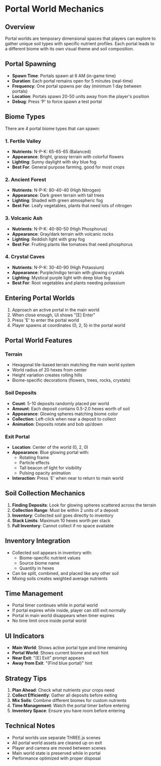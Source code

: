 # Portal World Mechanics

## Overview
Portal worlds are temporary dimensional spaces that players can explore to gather unique soil types with specific nutrient profiles. Each portal leads to a different biome with its own visual theme and soil composition.

## Portal Spawning
- **Spawn Time**: Portals spawn at 6 AM (in-game time)
- **Duration**: Each portal remains open for 5 minutes (real-time)
- **Frequency**: One portal spawns per day (minimum 1 day between portals)
- **Location**: Portals spawn 20-50 units away from the player's position
- **Debug**: Press 'P' to force spawn a test portal

## Biome Types
There are 4 portal biome types that can spawn:

### 1. Fertile Valley
- **Nutrients**: N-P-K: 65-65-65 (Balanced)
- **Appearance**: Bright, grassy terrain with colorful flowers
- **Lighting**: Sunny daylight with sky blue fog
- **Best For**: General purpose farming, good for most crops

### 2. Ancient Forest  
- **Nutrients**: N-P-K: 80-40-40 (High Nitrogen)
- **Appearance**: Dark green terrain with tall trees
- **Lighting**: Shaded with green atmospheric fog
- **Best For**: Leafy vegetables, plants that need lots of nitrogen

### 3. Volcanic Ash
- **Nutrients**: N-P-K: 40-80-50 (High Phosphorus)
- **Appearance**: Gray/dark terrain with volcanic rocks
- **Lighting**: Reddish light with gray fog
- **Best For**: Fruiting plants like tomatoes that need phosphorus

### 4. Crystal Caves
- **Nutrients**: N-P-K: 30-40-90 (High Potassium)
- **Appearance**: Purple/indigo terrain with glowing crystals
- **Lighting**: Mystical purple light with deep blue fog
- **Best For**: Root vegetables and plants needing potassium

## Entering Portal Worlds
1. Approach an active portal in the main world
2. When close enough, UI shows "[E] Enter"
3. Press 'E' to enter the portal world
4. Player spawns at coordinates (0, 2, 5) in the portal world

## Portal World Features

### Terrain
- Hexagonal tile-based terrain matching the main world system
- World radius of 20 hexes from center
- Height variation creates rolling hills
- Biome-specific decorations (flowers, trees, rocks, crystals)

### Soil Deposits
- **Count**: 5-10 deposits randomly placed per world
- **Amount**: Each deposit contains 0.5-2.0 hexes worth of soil
- **Appearance**: Glowing spheres matching biome color
- **Collection**: Left-click when near a deposit to collect
- **Animation**: Deposits rotate and bob up/down

### Exit Portal
- **Location**: Center of the world (0, 2, 0)
- **Appearance**: Blue glowing portal with:
  - Rotating frame
  - Particle effects
  - Tall beacon of light for visibility
  - Pulsing opacity animation
- **Interaction**: Press 'E' when near to return to main world

## Soil Collection Mechanics
1. **Finding Deposits**: Look for glowing spheres scattered across the terrain
2. **Collection Range**: Must be within 2 units of a deposit
3. **Inventory**: Collected soil goes directly to inventory
4. **Stack Limits**: Maximum 10 hexes worth per stack
5. **Full Inventory**: Cannot collect if no space available

## Inventory Integration
- Collected soil appears in inventory with:
  - Biome-specific nutrient values
  - Source biome name
  - Quantity in hexes
- Can be split, combined, and placed like any other soil
- Mixing soils creates weighted average nutrients

## Time Management
- Portal timer continues while in portal world
- If portal expires while inside, player can still exit normally
- Portal in main world disappears when timer expires
- No time limit once inside portal world

## UI Indicators
- **Main World**: Shows active portal type and time remaining
- **Portal World**: Shows current biome and exit hint
- **Near Exit**: "[E] Exit" prompt appears
- **Away from Exit**: "(Find blue portal)" hint

## Strategy Tips
1. **Plan Ahead**: Check what nutrients your crops need
2. **Collect Efficiently**: Gather all deposits before exiting
3. **Mix Soils**: Combine different biomes for custom nutrients
4. **Time Management**: Watch the portal timer before entering
5. **Inventory Space**: Ensure you have room before entering

## Technical Notes
- Portal worlds use separate THREE.js scenes
- All portal world assets are cleaned up on exit
- Player and camera are moved between scenes
- Main world state is preserved while in portal
- Performance optimized with proper disposal